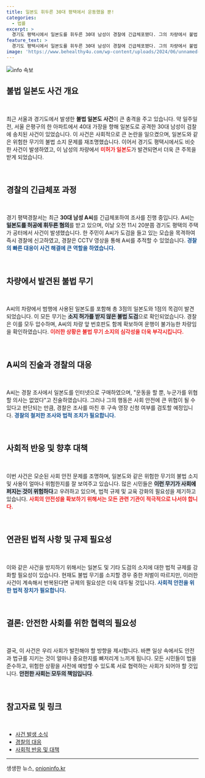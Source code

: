 ```yaml
---
title: 일본도 휘두른 30대 평택에서 운동했을 뿐!
categories:
  - 법률
excerpt: >
  경기도 평택시에서 일본도를 휘두른 30대 남성이 경찰에 긴급체포됐다. 그의 차량에서 불법 일본도 3점이 추가로 발견되며 불안한 사회 분위기가 고조되고 있다. 과연 그의 진짜 의도는 무엇일까? 클릭해 자세한 소식을 확인하세요!
feature_text: >
  경기도 평택시에서 일본도를 휘두른 30대 남성이 경찰에 긴급체포됐다. 그의 차량에서 불법 일본도 3점이 추가로 발견되며 불안한 사회 분위기가 고조되고 있다. 과연 그의 진짜 의도는 무엇일까? 클릭해 자세한 소식을 확인하세요!
image: 'https://www.behealthy4u.com/wp-content/uploads/2024/06/unnamed-file.png'
---
```


<p><img src="https://www.behealthy4u.com/wp-content/uploads/2024/06/unnamed-file.png" alt="info 속보" /></p>

<h2 data-ke-size="size26">불법 일본도 사건 개요</h2>

<p data-ke-size="size16">&nbsp;</p>

<p>최근 서울과 경기도에서 발생한 <b>불법 일본도 사건</b>이 큰 충격을 주고 있습니다. 약 일주일 전, 서울 은평구의 한 아파트에서 40대 가장을 향해 일본도로 공격한 30대 남성이 검찰에 송치된 사건이 있었습니다. 이 사건은 사회적으로 큰 논란을 일으켰으며, 일본도와 같은 위험한 무기의 불법 소지 문제를 재조명했습니다. 이어서 경기도 평택시에서도 비슷한 사건이 발생하였고, 이 남성의 차량에서 <b><span style="color: #ee2323;">미허가 일본도</span></b>가 발견되면서 더욱 큰 주목을 받게 되었습니다.<br> </p>

<p><br></p>

<h2 data-ke-size="size26">경찰의 긴급체포 과정</h2>

<p data-ke-size="size16">&nbsp;</p>

<p>경기 평택경찰서는 최근 <b>30대 남성 A씨</b>를 긴급체포하여 조사를 진행 중입니다. A씨는 <b><span style="background-color: #21538527;">일본도를 허공에 휘두른 혐의</span></b>를 받고 있으며, 이날 오전 11시 20분쯤 경기도 평택의 주택가 공터에서 사건이 발생했습니다. 한 주민이 A씨가 도검을 들고 있는 모습을 목격하여 즉시 경찰에 신고하였고, 경찰은 CCTV 영상을 통해 A씨를 추적할 수 있었습니다. <b><span style="color: #1a5490;">경찰의 빠른 대응이 사건 해결에 큰 역할을 하였습니다.</span></b><br> </p>

<p><br></p>

<h2 data-ke-size="size26">차량에서 발견된 불법 무기</h2>

<p data-ke-size="size16">&nbsp;</p>

<p>A씨의 차량에서 범행에 사용된 일본도를 포함해 총 3점의 일본도와 1점의 목검이 발견되었습니다. 이 모든 무기는 <b><span style="background-color: #21538527;">소지 허가를 받지 않은 불법 도검</span></b>으로 확인되었습니다. 경찰은 이를 모두 압수하며, A씨의 차량 앞 번호판도 함께 확보하여 운행이 불가능한 차량임을 확인하였습니다. <b><span style="color: #ee2323;">이러한 상황은 불법 무기 소지의 심각성을 더욱 부각시킵니다.</span></b><br> </p>

<p><br></p>

<h2 data-ke-size="size26">A씨의 진술과 경찰의 대응</h2>

<p data-ke-size="size16">&nbsp;</p>

<p>A씨는 경찰 조사에서 일본도를 인터넷으로 구매하였으며, "운동을 할 뿐, 누군가를 위협할 의사는 없었다"고 진술하였습니다. 그러나 그의 행동은 사회 안전에 큰 위협이 될 수 있다고 판단되는 만큼, 경찰은 조사를 마친 후 구속 영장 신청 여부를 검토할 예정입니다. <b><span style="color: #1a5490;">경찰의 철저한 조사와 법적 조치가 필요합니다.</span></b><br> </p>

<p><br></p>

<h2 data-ke-size="size26">사회적 반응 및 향후 대책</h2>

<p data-ke-size="size16">&nbsp;</p>

<p>이번 사건은 모순된 사회 안전 문제를 조명하며, 일본도와 같은 위험한 무기의 불법 소지 및 사용이 얼마나 위험한지를 잘 보여주고 있습니다. 많은 시민들은 <b><span style="background-color: #21538527;">이런 무기가 사회에 퍼지는 것이 위험하다</span></b>고 우려하고 있으며, 법적 규제 및 교육 강화의 필요성을 제기하고 있습니다. <b><span style="color: #ee2323;">사회의 안전성을 확보하기 위해서는 모든 관련 기관이 적극적으로 나서야 합니다.</span></b><br> </p>

<p><br></p>

<h2 data-ke-size="size26">연관된 법적 사항 및 규제 필요성</h2>

<p data-ke-size="size16">&nbsp;</p>

<p>이와 같은 사건을 방지하기 위해서는 일본도 및 기타 도검의 소지에 대한 법적 규제를 강화할 필요성이 있습니다. 현재도 불법 무기를 소지할 경우 중한 처벌이 따르지만, 이러한 사건이 계속해서 반복된다면 규제의 필요성은 더욱 대두될 것입니다. <b><span style="color: #1a5490;">사회적 안전을 위한 법적 장치가 필요합니다.</span></b><br> </p>

<p><br></p>

<h2 data-ke-size="size26">결론: 안전한 사회를 위한 협력의 필요성</h2>

<p data-ke-size="size16">&nbsp;</p>

<p>결국, 이 사건은 우리 사회가 발전해야 할 방향을 제시합니다. 바쁜 일상 속에서도 안전과 법규를 지키는 것이 얼마나 중요한지를 뼈저리게 느끼게 됩니다. 모든 시민들이 법을 준수하고, 위험한 상황을 사전에 예방할 수 있도록 서로 협력하는 사회가 되어야 할 것입니다. <b><span style="background-color: #21538527;">안전한 사회는 모두의 책임입니다</span></b>.<br> </p>

<p><br></p>

<h2 data-ke-size="size26">참고자료 및 링크</h2>

<p data-ke-size="size16">&nbsp;</p>

<ul>
  <li><a href="https://www.yourlinkhere.com">사건 발생 소식</a></li>
  <li><a href="https://www.yourlinkhere.com">경찰의 대응</a></li>
  <li><a href="https://www.yourlinkhere.com">사회적 반응 및 대책</a></li>
</ul>

<hr />
생생한 뉴스, <a href="https://onioninfo.kr" rel="dofollow">onioninfo.kr</a>


